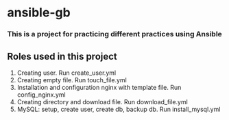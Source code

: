 # ansible-gb
### This is a project for practicing different practices using Ansible

## Roles used in this project
1. Creating user. Run create_user.yml
2. Creating empty file. Run touch_file.yml
3. Installation and configuration nginx with template file. Run config_nginx.yml
4. Creating directory and download file. Run download_file.yml
5. MySQL: setup, create user, create db, backup db. Run install_mysql.yml
